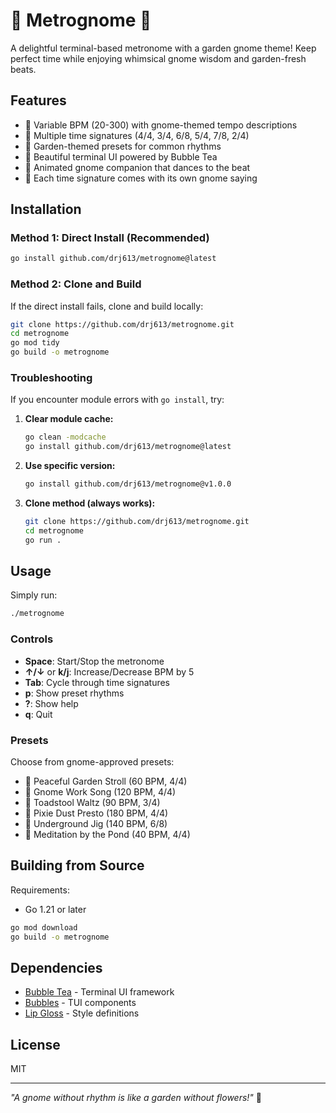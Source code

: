 # 🍄 Metrognome 🍄

A delightful terminal-based metronome with a garden gnome theme! Keep perfect time while enjoying whimsical gnome wisdom and garden-fresh beats.

## Features

- 🎵 Variable BPM (20-300) with gnome-themed tempo descriptions
- 🎼 Multiple time signatures (4/4, 3/4, 6/8, 5/4, 7/8, 2/4)
- 🌻 Garden-themed presets for common rhythms
- 🎨 Beautiful terminal UI powered by Bubble Tea
- 🧙 Animated gnome companion that dances to the beat
- 🌱 Each time signature comes with its own gnome saying

## Installation

### Method 1: Direct Install (Recommended)

```bash
go install github.com/drj613/metrognome@latest
```

### Method 2: Clone and Build

If the direct install fails, clone and build locally:

```bash
git clone https://github.com/drj613/metrognome.git
cd metrognome
go mod tidy
go build -o metrognome
```

### Troubleshooting

If you encounter module errors with `go install`, try:

1. **Clear module cache:**
   ```bash
   go clean -modcache
   go install github.com/drj613/metrognome@latest
   ```

2. **Use specific version:**
   ```bash
   go install github.com/drj613/metrognome@v1.0.0
   ```

3. **Clone method (always works):**
   ```bash
   git clone https://github.com/drj613/metrognome.git
   cd metrognome
   go run .
   ```

## Usage

Simply run:

```bash
./metrognome
```

### Controls

- **Space**: Start/Stop the metronome
- **↑/↓** or **k/j**: Increase/Decrease BPM by 5
- **Tab**: Cycle through time signatures
- **p**: Show preset rhythms
- **?**: Show help
- **q**: Quit

### Presets

Choose from gnome-approved presets:
- 🚶 Peaceful Garden Stroll (60 BPM, 4/4)
- 🎵 Gnome Work Song (120 BPM, 4/4)
- 💃 Toadstool Waltz (90 BPM, 3/4)
- 🏃 Pixie Dust Presto (180 BPM, 4/4)
- 🕺 Underground Jig (140 BPM, 6/8)
- 🧘 Meditation by the Pond (40 BPM, 4/4)

## Building from Source

Requirements:
- Go 1.21 or later

```bash
go mod download
go build -o metrognome
```

## Dependencies

- [Bubble Tea](https://github.com/charmbracelet/bubbletea) - Terminal UI framework
- [Bubbles](https://github.com/charmbracelet/bubbles) - TUI components
- [Lip Gloss](https://github.com/charmbracelet/lipgloss) - Style definitions

## License

MIT

---

*"A gnome without rhythm is like a garden without flowers!"* 🌻
